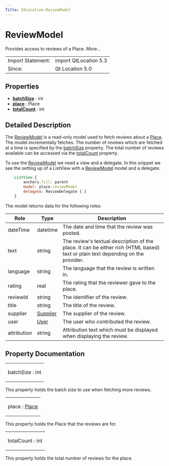 ```yaml
---
Title: QtLocation.ReviewModel
---
```

        
ReviewModel
===========

<span class="subtitle"></span>
Provides access to reviews of a Place. More...

|                   |                       |
|-------------------|-----------------------|
| Import Statement: | import QtLocation 5.3 |
| Since:            | Qt Location 5.0       |

<span id="properties"></span>
Properties
----------

-   ****[batchSize](#batchSize-prop)**** : int
-   ****[place](#place-prop)**** : Place
-   ****[totalCount](#totalCount-prop)**** : int

<span id="details"></span>
Detailed Description
--------------------

The [ReviewModel](index.html) is a read-only model used to fetch reviews about a [Place](../QtLocation.location-cpp-qml.md#place). The model incrementally fetches. The number of reviews which are fetched at a time is specified by the [batchSize](#batchSize-prop) property. The total number of reviews available can be accessed via the [totalCount](#totalCount-prop) property.

To use the [ReviewModel](index.html) we need a view and a delegate. In this snippet we see the setting up of a ListView with a [ReviewModel](index.html) model and a delegate.

``` qml
    ListView {
        anchors.fill: parent
        model: place.reviewModel
        delegate: ReviewDelegate { }
    }
```

The model returns data for the following roles:

| Role        | Type                                          | Description                                                                                                                     |
|-------------|-----------------------------------------------|---------------------------------------------------------------------------------------------------------------------------------|
| dateTime    | datetime                                      | The date and time that the review was posted.                                                                                   |
| text        | string                                        | The review's textual description of the place. It can be either rich (HTML based) text or plain text depending on the provider. |
| language    | string                                        | The language that the review is written in.                                                                                     |
| rating      | real                                          | The rating that the reviewer gave to the place.                                                                                 |
| reviewId    | string                                        | The identifier of the review.                                                                                                   |
| title       | string                                        | The title of the review.                                                                                                        |
| supplier    | [Supplier](../QtLocation.Supplier.md) | The supplier of the review.                                                                                                     |
| user        | [User](../QtLocation.User.md)         | The user who contributed the review.                                                                                            |
| attribution | string                                        | Attribution text which must be displayed when displaying the review.                                                            |

Property Documentation
----------------------

<table>
<colgroup>
<col width="100%" />
</colgroup>
<tbody>
<tr class="odd">
<td><p><span id="batchSize-prop"></span><span class="name">batchSize</span> : <span class="type">int</span></p></td>
</tr>
</tbody>
</table>

This property holds the batch size to use when fetching more reviews.

<table>
<colgroup>
<col width="100%" />
</colgroup>
<tbody>
<tr class="odd">
<td><p><span id="place-prop"></span><span class="name">place</span> : <span class="type"><a href="QtLocation.Place.md">Place</a></span></p></td>
</tr>
</tbody>
</table>

This property holds the Place that the reviews are for.

<table>
<colgroup>
<col width="100%" />
</colgroup>
<tbody>
<tr class="odd">
<td><p><span id="totalCount-prop"></span><span class="name">totalCount</span> : <span class="type">int</span></p></td>
</tr>
</tbody>
</table>

This property holds the total number of reviews for the place.

